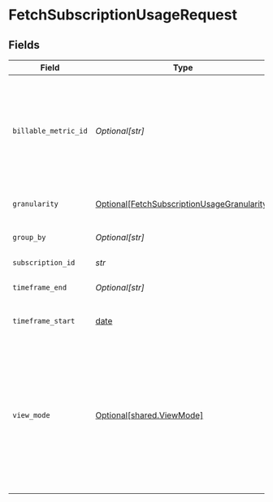 # FetchSubscriptionUsageRequest


## Fields

| Field                                                                                                                                                                                                                                     | Type                                                                                                                                                                                                                                      | Required                                                                                                                                                                                                                                  | Description                                                                                                                                                                                                                               | Example                                                                                                                                                                                                                                   |
| ----------------------------------------------------------------------------------------------------------------------------------------------------------------------------------------------------------------------------------------- | ----------------------------------------------------------------------------------------------------------------------------------------------------------------------------------------------------------------------------------------- | ----------------------------------------------------------------------------------------------------------------------------------------------------------------------------------------------------------------------------------------- | ----------------------------------------------------------------------------------------------------------------------------------------------------------------------------------------------------------------------------------------- | ----------------------------------------------------------------------------------------------------------------------------------------------------------------------------------------------------------------------------------------- |
| `billable_metric_id`                                                                                                                                                                                                                      | *Optional[str]*                                                                                                                                                                                                                           | :heavy_minus_sign:                                                                                                                                                                                                                        | When specified in conjunction with `group_by`, this parameter filters usage to a single billable metric. Note that both `group_by` and `billable_metric_id` must be specific together.                                                    |                                                                                                                                                                                                                                           |
| `granularity`                                                                                                                                                                                                                             | [Optional[FetchSubscriptionUsageGranularity]](../../models/operations/fetchsubscriptionusagegranularity.md)                                                                                                                               | :heavy_minus_sign:                                                                                                                                                                                                                        | This determines the windowing of usage reporting.                                                                                                                                                                                         |                                                                                                                                                                                                                                           |
| `group_by`                                                                                                                                                                                                                                | *Optional[str]*                                                                                                                                                                                                                           | :heavy_minus_sign:                                                                                                                                                                                                                        | Groups per-price costs by the key provided.                                                                                                                                                                                               |                                                                                                                                                                                                                                           |
| `subscription_id`                                                                                                                                                                                                                         | *str*                                                                                                                                                                                                                                     | :heavy_check_mark:                                                                                                                                                                                                                        | N/A                                                                                                                                                                                                                                       |                                                                                                                                                                                                                                           |
| `timeframe_end`                                                                                                                                                                                                                           | *Optional[str]*                                                                                                                                                                                                                           | :heavy_minus_sign:                                                                                                                                                                                                                        | Costs returned are exclusive of `timeframe_end`.                                                                                                                                                                                          | 2022-03-01T05:00:00Z                                                                                                                                                                                                                      |
| `timeframe_start`                                                                                                                                                                                                                         | [date](https://docs.python.org/3/library/datetime.html#date-objects)                                                                                                                                                                      | :heavy_minus_sign:                                                                                                                                                                                                                        | Costs returned are inclusive of `timeframe_start`.                                                                                                                                                                                        | 2022-02-01T05:00:00Z                                                                                                                                                                                                                      |
| `view_mode`                                                                                                                                                                                                                               | [Optional[shared.ViewMode]](../../models/shared/viewmode.md)                                                                                                                                                                              | :heavy_minus_sign:                                                                                                                                                                                                                        | Controls whether Orb returns cumulative costs since the start of the billing period, or incremental day-by-day costs. If your customer has minimums or discounts, it's strongly recommended that you use the default cumulative behavior. |                                                                                                                                                                                                                                           |